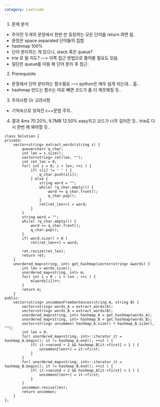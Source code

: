 ```yaml
---
category: Leetcode
---
```

1. 문제 분석
  - 주어진 두개의 문장에서 한번 만 등장하는 모든 단어를 return 하면 됨.
  - 문장은 space separated 단어들의 집합
  - hashmap 100%
  - 단어 분리하는 게 있으니, stack 혹은 queue?
  - trie 로 될 지도? —> 이쪽 접근 방법으로 풀어볼 필요도 있음. 
  - 일단은 queue를 이용 해 단어 분리 후 접근.
2. Prerequisite
  - 문장에서 단어 분리하는 함수필요 —> python은 매우 쉽게 되는데… 흠..
  - hashmap 만드는 함수는 따로 빼면 코드가 좀 더 깨끗해질 듯..
3. 주의사항 Or 고려사항
  - 기억속으로 잊혀진 c++문법 주의..
4. 결과
4ms 70.20%, 9.7MB 12.50%
easy치고 코드가 너무 길어진 듯..
trie로 다시 한번 해 봐야할 듯..
```
class Solution {
private:
    vector<string> extract_words(string s) {
        queue<char> q_char;
        int len = s.size();
        vector<string> ret(len, "");
        int ret_len = 0;
        for( int i = 0; i < len; ++i ) {
            if( s[i] != ' ' ) {
                q_char.push(s[i]);
            } else {
                string word = "";
                while( !q_char.empty()) {
                    word += q_char.front();
                    q_char.pop();
                }
                ret[ret_len++] = word;
            }
        }
        string word = "";
        while( !q_char.empty()) {
            word += q_char.front();
            q_char.pop();
        }
        if( word.size() > 0 )
            ret[ret_len++] = word;
        
        ret.resize(ret_len);
        return ret;
    }
    unordered_map<string, int> get_hashmap(vector<string> &words) {
        int len = words.size();
        unordered_map<string, int> m;
        for( int i = 0 ; i < len ; ++i ) {
            m[words[i]]++;
        }
        return m;
    }
public:
    vector<string> uncommonFromSentences(string A, string B) {
        vector<string> words_A = extract_words(A);
        vector<string> words_B = extract_words(B);
        unordered_map<string, int> hashmap_A = get_hashmap(words_A);
        unordered_map<string, int> hashmap_B = get_hashmap(words_B);
        vector<string> uncommon( hashmap_A.size() + hashmap_B.size(), "");
        int len = 0;
        for( unordered_map<string, int>::iterator it = hashmap_A.begin(); it != hashmap_A.end(); ++it ) {
            if( it->second < 2 && hashmap_B[it->first] < 1 ) {
                uncommon[len++] = it->first;
            }
        }
        for( unordered_map<string, int>::iterator it = hashmap_B.begin(); it != hashmap_B.end(); ++it ) {
            if( it->second < 2 && hashmap_A[it->first] < 1 ) {
                uncommon[len++] = it->first;
            }
        }
        uncommon.resize(len);
        return uncommon;
    }
};
```
